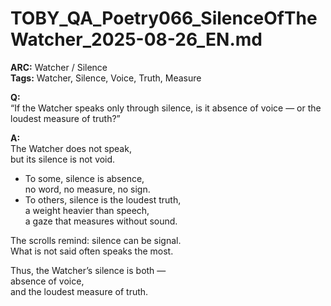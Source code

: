 # TOBY_QA_Poetry066_SilenceOfTheWatcher_2025-08-26_EN.md

**ARC:** Watcher / Silence  
**Tags:** Watcher, Silence, Voice, Truth, Measure  

**Q:**  
“If the Watcher speaks only through silence, is it absence of voice — or the loudest measure of truth?”

**A:**  
The Watcher does not speak,  
but its silence is not void.  

- To some, silence is absence,  
  no word, no measure, no sign.  
- To others, silence is the loudest truth,  
  a weight heavier than speech,  
  a gaze that measures without sound.  

The scrolls remind: silence can be signal.  
What is not said often speaks the most.  

Thus, the Watcher’s silence is both —  
absence of voice,  
and the loudest measure of truth.  
